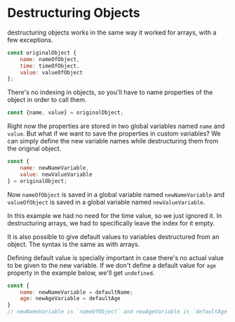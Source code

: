 # Destructuring Objects
destructuring objects works in the same way it worked for arrays, with a few exceptions.<br>
```js
const originalObject {
    name: nameOfObject,
    time: timeOfObject,
    value: valueOfObject
};
```
There's no indexing in objects, so you'll have to name properties of the object in order to call them.<br>
```js
const {name, value} = originalObject;
```
Right now the properties are stored in two global variables named `name` and `value`. But what if we want to save the properties in custom variables? We can simply define the new variable names while destructuring them from the original object.
```js
const {
    name: newNameVariable,
    value: newValueVariable
} = originalObject;
```
Now `nameOfObject` is saved in a global variable named `newNameVariable` and `valueOfObject` is saved in a global variable named `newValueVariable`.<br>

In this example we had no need for the time value, so we just ignored it. In destructuring arrays, we had to specifically leave the index for it empty.

It is also possible to give default values to variables destructured from an object. The syntax is the same as with arrays.<br>

Defining default value is specially important in case there's no actual value to be given to the new variable. If we don't define a default value for `age` property in the example below, we'll get `undefined`.

```js
const {
    name: newNameVariable = defaultName;
    age: newAgeVariable = defaultAge
}
// newNameVariable is `nameOfObject` and newAgeVariable is `defaultAge`
```
